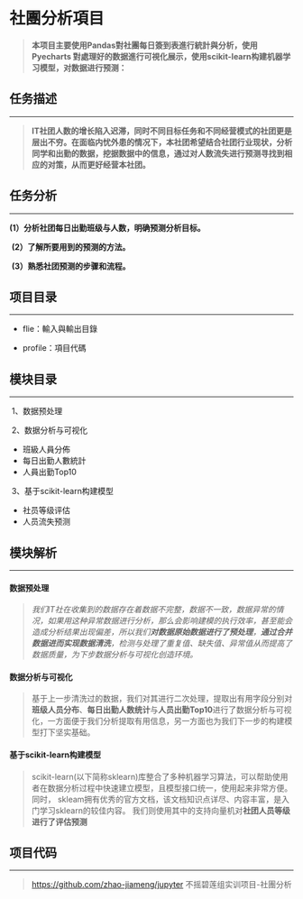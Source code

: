 # **社團分析項目** #

> **本项目主要使用Pandas對社團每日簽到表進行統計與分析，使用 Pyecharts 對處理好的数据進行可視化展示，使用scikit-learn构建机器学习模型，对数据进行预测：**

## 任务描述

***

> **IT社团人数的增长陷入迟滞，同时不同目标任务和不同经营模式的社团更是层出不穷。在面临内忧外患的情况下，本社团希望结合社团行业现状，分析同学和出勤的数据，挖据数据中的信息，通过对人数流失进行预测寻找到相应的对策，从而更好经营本社团。**

## 任务分析

***

​		**(1）分析社团每日出勤班级与人数，明确预测分析目标。**

​		**(2）了解所要用到的预测的方法。** 

​		**(3）熟悉社团预测的步骤和流程。**

## 项目目录

***

- flie：輸入與輸出目錄

- profile：項目代碼



## 模块目录

***

​		1、数据预处理

​		2、数据分析与可视化
- 班級人員分佈
- 每日出勤人數統計
- 人員出勤Top10

​		3、基于scikit-learn构建模型

- 社员等级评估
- 人员流失预测



## 模块解析

***

####  	数据预处理

>  *我们IT社在收集到的数据存在着数据不完整，数据不一致，数据异常的情况，如果用这种异常数据进行分析，那么会影响建模的执行效率，甚至能会造成分析结果出现偏差，所以我们**对数据原始数据进行了预处理**，**通过合并数据进而实现数据清洗**，检测与处理了重复值、缺失值、异常值从而提高了数据质量，为下步数据分析与可视化创造环境。*

#### 	数据分析与可视化

> 基于上一步清洗过的数据，我们对其进行二次处理，提取出有用字段分别对**班级人员分布**、**每日出勤人数统计**与**人员出勤Top10**进行了数据分析与可视化，一方面便于我们分析提取有用信息，另一方面也为我们下一步的构建模型打下坚实基础。

#### 	基于scikit-learn构建模型

> scikit-learn(以下简称sklearn)库整合了多种机器学习算法，可以帮助使用者在数据分析过程中快速建立模型，且模型接口统一，使用起来非常方便。同时， skleam拥有优秀的官方文档，该文档知识点详尽、内容丰富，是入门学习sklearn的较佳内容。 我们则使用其中的支持向量机对**社团人员等级进行了评估预测**

## 项目代码

***

> https://github.com/zhao-jiameng/jupyter     不摇碧莲组实训项目-社團分析
